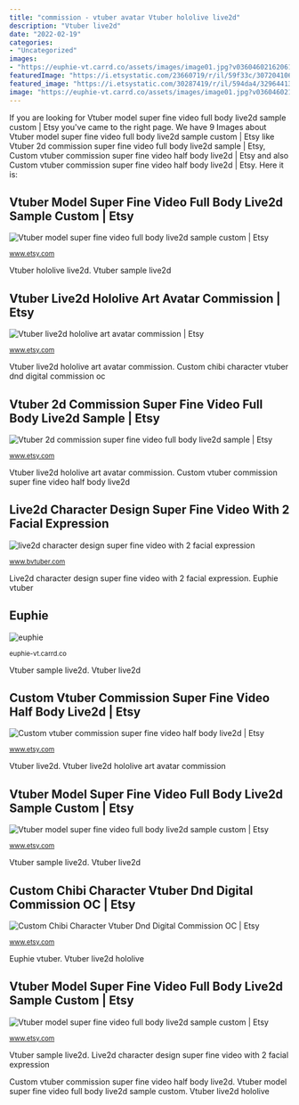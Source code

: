 ```yaml
---
title: "commission - vtuber avatar Vtuber hololive live2d"
description: "Vtuber live2d"
date: "2022-02-19"
categories:
- "Uncategorized"
images:
- "https://euphie-vt.carrd.co/assets/images/image01.jpg?v03604602162061"
featuredImage: "https://i.etsystatic.com/23660719/r/il/59f33c/3072041068/il_fullxfull.3072041068_ixan.jpg"
featured_image: "https://i.etsystatic.com/30287419/r/il/594da4/3296441327/il_fullxfull.3296441327_gsw2.jpg"
image: "https://euphie-vt.carrd.co/assets/images/image01.jpg?v03604602162061"
---
```


If you are looking for Vtuber model super fine video full body live2d sample custom | Etsy you've came to the right page. We have 9 Images about Vtuber model super fine video full body live2d sample custom | Etsy like Vtuber 2d commission super fine video full body live2d sample | Etsy, Custom vtuber commission super fine video half body live2d | Etsy and also Custom vtuber commission super fine video half body live2d | Etsy. Here it is:

## Vtuber Model Super Fine Video Full Body Live2d Sample Custom | Etsy

![Vtuber model super fine video full body live2d sample custom | Etsy](https://i.etsystatic.com/23660719/r/il/59f33c/3072041068/il_fullxfull.3072041068_ixan.jpg "Vtuber model super fine video full body live2d sample custom")

<small>www.etsy.com</small>

Vtuber hololive live2d. Vtuber sample live2d

## Vtuber Live2d Hololive Art Avatar Commission | Etsy

![Vtuber live2d hololive art avatar commission | Etsy](https://i.etsystatic.com/30287419/r/il/594da4/3296441327/il_fullxfull.3296441327_gsw2.jpg "Vtuber live2d")

<small>www.etsy.com</small>

Vtuber live2d hololive art avatar commission. Custom chibi character vtuber dnd digital commission oc

## Vtuber 2d Commission Super Fine Video Full Body Live2d Sample | Etsy

![Vtuber 2d commission super fine video full body live2d sample | Etsy](https://i.etsystatic.com/23660719/r/il/e4d39f/3136434126/il_1140xN.3136434126_pkx0.jpg "Vtuber model super fine video full body live2d sample custom")

<small>www.etsy.com</small>

Vtuber live2d hololive art avatar commission. Custom vtuber commission super fine video half body live2d

## Live2d Character Design Super Fine Video With 2 Facial Expression

![live2d character design super fine video with 2 facial expression](https://us03-imgcdn.ymcart.com/61674/2021/06/08/e/6/e6e2506f607c9619.jpg?x-oss-process=image/quality,Q_90/auto-orient,1/resize,m_lfit,w_1500,h_1500 "Vtuber live2d")

<small>www.bvtuber.com</small>

Live2d character design super fine video with 2 facial expression. Euphie vtuber

## Euphie

![euphie](https://euphie-vt.carrd.co/assets/images/image01.jpg?v03604602162061 "Custom vtuber commission super fine video half body live2d")

<small>euphie-vt.carrd.co</small>

Vtuber sample live2d. Vtuber live2d

## Custom Vtuber Commission Super Fine Video Half Body Live2d | Etsy

![Custom vtuber commission super fine video half body live2d | Etsy](https://i.etsystatic.com/23660719/r/il/517063/3257733447/il_1588xN.3257733447_lt64.jpg "Vtuber model super fine video full body live2d sample custom")

<small>www.etsy.com</small>

Vtuber live2d. Vtuber live2d hololive art avatar commission

## Vtuber Model Super Fine Video Full Body Live2d Sample Custom | Etsy

![Vtuber model super fine video full body live2d sample custom | Etsy](https://i.etsystatic.com/23660719/r/il/f5e16d/3119795219/il_fullxfull.3119795219_qhxi.jpg "Euphie vtuber")

<small>www.etsy.com</small>

Vtuber sample live2d. Vtuber live2d

## Custom Chibi Character Vtuber Dnd Digital Commission OC | Etsy

![Custom Chibi Character Vtuber Dnd Digital Commission OC | Etsy](https://i.etsystatic.com/8752084/r/il/3b5340/2742237834/il_1140xN.2742237834_ajhf.jpg "Vtuber live2d hololive")

<small>www.etsy.com</small>

Euphie vtuber. Vtuber live2d hololive

## Vtuber Model Super Fine Video Full Body Live2d Sample Custom | Etsy

![Vtuber model super fine video full body live2d sample custom | Etsy](https://i.etsystatic.com/23660719/r/il/d7a262/3376258769/il_fullxfull.3376258769_gnm2.jpg "Vtuber model super fine video full body live2d sample custom")

<small>www.etsy.com</small>

Vtuber sample live2d. Live2d character design super fine video with 2 facial expression

Custom vtuber commission super fine video half body live2d. Vtuber model super fine video full body live2d sample custom. Vtuber live2d hololive
